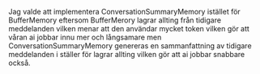 Jag valde att implementera ConversationSummaryMemory istället för BufferMemory eftersom BufferMerory lagrar allting från tidigare meddelanden vilken menar att den användar mycket token vilken gör att våran ai jobbar innu mer och långsamare men ConversationSummaryMemory genereras en sammanfattning av tidigare meddelanden i ställer för lagrar allting vilken gör att ai jobbar snabbare också.